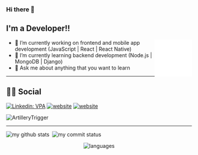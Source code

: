 ### Hi there 👋
## I'm a Developer!!

<img src="./animation_500_kd7ngokt.gif" alt="react-native" width="20%" height="20%" align="right">

- 🔭 I’m currently working on frontend and mobile app development (JavaScript | React | React Native)
- 🌱 I’m currently learning backend development (Node.js | MongoDB | Django)
- 💬 Ask me about anything that you want to learn 
---
## 👨👩 Social
[![Linkedin: VPA](https://img.shields.io/badge/linkedin-%230077B5.svg?&style=for-the-badge&logo=linkedin&logoColor=white)](https://www.linkedin.com/in/hyavuzeken/)
[![website](https://img.shields.io/badge/gmail-f1f2f6.svg?&style=for-the-badge&logo=gmail&logoColor=red)](mailto:artillerytrigger@gmail.com)
[![website](https://img.shields.io/badge/%20-medium-black?&style=for-the-badge&logoColor=white)](https://medium.com/@artillerytrigger)

<p align="left"> <img src="https://komarev.com/ghpvc/?username=ArtilleryTrigger" alt="ArtilleryTrigger" /> </p>

---


<p align="left">
<img src="https://github-readme-stats.vercel.app/api?username=ArtilleryTrigger&theme=chartreuse-dark" alt="my github stats" width="49%"/>&nbsp;
<img src="https://github-readme-streak-stats.herokuapp.com/?user=ArtilleryTrigger&theme=chartreuse-dark" alt="my commit status" width="49%" /> </p>
<p align="center"> <img src="https://github-readme-stats.vercel.app/api/top-langs/?username=ArtilleryTrigger&theme=chartreuse-dark&layout=compact" alt="languages" width="50%" > </p>

